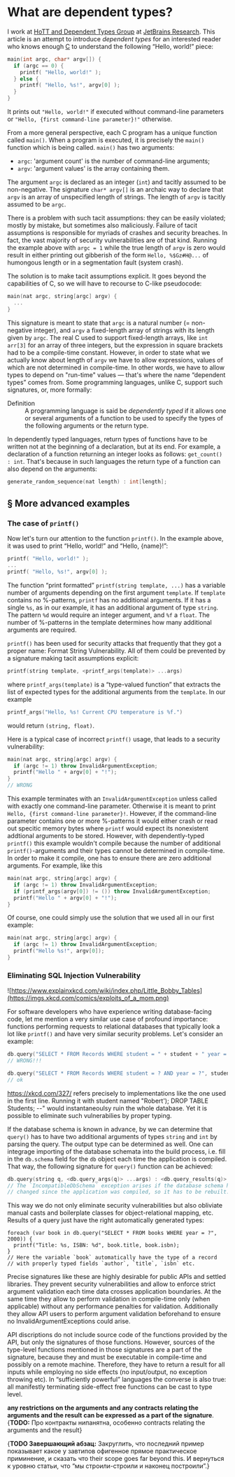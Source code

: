 What are dependent types?
=========================

I work at [HoTT and Dependent Types Group](https://research.jetbrains.org/groups/group-for-dependent-types-and-hott) at [JetBrains Research](https://research.jetbrains.org/). This article is an attempt to introduce _dependent types_ for an interested reader who knows enough [C](https://en.wikipedia.org/wiki/C_(programming_language)) to understand the following “Hello, world!” piece:

```c
main(int argc, char* argv[]) {
  if (argc == 0) {
    printf( "Hello, world!" ); 
  } else {
    printf( "Hello, %s!", argv[0] );
  }
}
```
It prints out `"Hello, world!"` if executed without command-line parameters or `"Hello, {first command-line parameter}!"` otherwise.

From a more general perspective, each C program has a unique function called `main()`. When a program is executed, it is precisely the `main()` function which is being called. `main()` has two arguments:
* `argc`: 'argument count' is the number of command-line arguments; 
* `argv`: 'argument values' is the array containing them.

The argument `argc` is declared as an integer (`int`) and tacitly assumed to be non-negative. The signature `char* argv[]` is an archaic way to declare that `argv` is an array of unspecified length of strings. The length of `argv` is tacitly assumed to be `argc`.

There is a problem with such tacit assumptions: they can be easily violated; mostly by mistake, but sometimes also maliciously. Failure of tacit assumptions is responsible for myriads of crashes and security breaches. In fact, the vast majority of security vulnerabilities are of that kind. Running the example above with `argc = 1` while the true length of `argv` is zero would result in either printing out gibberish of the form `Hello, %$Gz#H@...` of humongous length or in a segmentation fault (system crash).

The solution is to make tacit assumptions explicit. It goes beyond the capabilities of C, so we will have to recourse to C-like pseudocode:
```cpp
main(nat argc, string[argc] argv) {
  ...
}
```

This signature is meant to state that `argc` is a natural number (= non-negative integer), and `argv` a fixed-length array of strings with its length given by `argc`. The real C used to support fixed-length arrays, like `int arr[3]` for an array of three integers, but the expression in square brackets had to be a compile-time constant. However, in order to state what we actually know about length of `argv` we have to allow expressions, values of which are not determined in compile-time. In other words, we have to allow types to depend on "run-time" values — that's where the name “dependent types” comes from. Some programming languages, unlike C, support such signatures, or, more formally:

<dl><dt>Definition</dt>
  <dd>A programming language is said be <i>dependently typed</i> if it allows one or several arguments of a function to be used to specify the types of the following arguments or the return type.</dd>
</dl>

In dependently typed languages, return types of functions have to be written not at the beginning of a declaration, but at its end. For example, a declaration of a function returning an integer looks as follows: `get_count() : int`. That's because in such languages the return type of a function can also depend on the arguments:
```c
generate_random_sequence(nat length) : int[length];
```

§ More advanced examples
------------------------

### The case of `printf()`

Now let's turn our attention to the function `printf()`. In the example above, it was used to print “Hello, world!” and “Hello, {name}!”:
```c
printf( "Hello, world!" ); 
...
printf( "Hello, %s!", argv[0] );
```

The function “print formatted” `printf(string template, ...)` has a variable number of arguments depending on the first argument `template`. If `template` contains no %-patterns, `printf` has no additional arguments. If it has a single `%s`, as in our example, it has an additional argument of type `string`. The pattern `%d` would require an integer argument, and `%f` a `float`. The number of %-patterns in the template determines how many additional arguments are required.

`printf()` has been used for security attacks that frequently that they got a proper name: Format String Vulnerability. All of them could be prevented by a signature making tacit assumptions explicit:
```c
printf(string template, <printf_args(template)> ...args)
```
where `printf_args(template)` is a “type-valued function” that extracts the list of expected types for the additional arguments from the `template`. In our example
```cpp
printf_args("Hello, %s! Current CPU temperature is %f.")
```
would return `(string, float)`.

Here is a typical case of incorrect `printf()` usage, that leads to a security vulnerability:
```cpp
main(nat argc, string[argc] argv) {
  if (argc != 1) throw InvalidArgumentException;
  printf("Hello " + argv[0] + "!");
}
// WRONG
```
This example terminates with an `InvalidArgumentException` unless called with exactly one command-line parameter. Otherwise it is meant to print `Hello, {first command-line parameter}!`. However, if the command-line parameter contains one or more %-patterns it would either crash or read out specitic memory bytes where `printf` would expect its nonexistent addtional arguments to be stored. However, with dependently-typed `printf()` this example wouldn't compile because the number of additional `printf()`-arguments and their types cannot be determined in compile-time. In order to make it compile, one has to ensure there are zero additional arguments. For example, like this
```cpp
main(nat argc, string[argc] argv) {
  if (argc != 1) throw InvalidArgumentException;
  if (printf_args(argv[0]) != ()) throw InvalidArgumentException;
  printf("Hello " + argv[0] + "!");
}
```

Of course, one could simply use the solution that we used all in our first example:
```cpp
main(nat argc, string[argc] argv) {
  if (argc != 1) throw InvalidArgumentException;
  printf("Hello %s!", argv[0]);
}
```

### Eliminating SQL Injection Vulnerability

![https://www.explainxkcd.com/wiki/index.php/Little_Bobby_Tables](https://imgs.xkcd.com/comics/exploits_of_a_mom.png)

For software developers who have experience writing database-facing code, let me mention a very similar use case of profound importance: functions performing requests to relational databases that typically look a lot like `printf()` and have very similar security problems. Let's consider an example:
```kotlin
db.query("SELECT * FROM Records WHERE student = " + student + " year = " + year)
// WRONG!!!

db.query("SELECT * FROM Records WHERE student = ? AND year = ?", student, year)
// ok
```

<https://xkcd.com/327/> refers precisely to implementations like the one used in the first line. Running it with student named "Robert'); DROP TABLE Students; --" would instantaneoulsy ruin the whole database. Yet it is possible to eliminate such vulnerabilies by proper typing.

If the database schema is known in advance, by we can determine that `query()` has to have two additional arguments of types `string` and `int` by parsing the query. The output type can be determined as well. One can integrage importing of the database schemata into the build process, i.e. fill in the `db.schema` field for the `db` object each time the application is compiled. That way, the following signature for `query()` function can be achieved:

```Kotlin
db.query(string q, <db.query_args(q)> ...args) : <db.query_results(q)> throws IncompatibleDbSchemaException
// The `IncompatibleDbSchema` exception arises if the database schema has
// changed since the application was compiled, so it has to be rebuilt.
```

This way we do not only eliminate security vulnerabilities but also obliviate manual casts and boilerplate classes for object-relational mapping, etc. Results of a query just have the right automatically generated types:
```
foreach (var book in db.query("SELECT * FROM books WHERE year = ?", 2000)) {
  printf("Title: %s, ISBN: %d", book.title, book.isbn);
}
// Here the variable `book` automatically have the type of a record
// with properly typed fields `author`, `title`, `isbn` etc.
```

Precise signatures like these are highly desirable for public APIs and settled libraries. They prevent security vulnerabilities and allow to enforce strict argument validation each time data crosses application boundaries. At the same time they allow to perform validation in compile-time only (when applicable) without any performance penalties for validation. Additionally they allow API users to perform argument validation beforehand to ensure no InvalidArgumentExceptions could arise.

API discriptions do not include source code of the functions provided by the API, but only the signatures of those functions. However, sources of the type-level functions mentioned in those signatures are a part of the signature, because they and must be executable in compile-time and possibly on a remote machine. Therefore, they have to return a result for all inputs while employing no side effects (no input/output, no exception throwing etc). In “sufficiently powerful” languages the converse is also true: all manifestly terminating side-effect free functions can be cast to type level.

**any restrictions on the arguments and any contracts relating the arguments and the result can be expressed as a part of the signature**.   
{**TODO:** Про контракты нипанятна, особенно contracts relating the arguments and the result}



{**TODO Завершающий абзац:** Закруглить, что последний пример показывает какое у завтипов офигенное прямое практическое приминение, и сказать что their scope goes far beyond this. И вернуться к уровню статьи, что “мы строили-строили и наконец построили”.}
